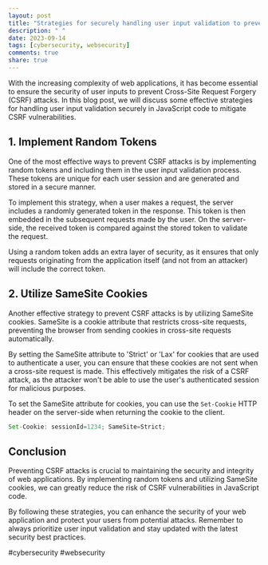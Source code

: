 ```yaml
---
layout: post
title: "Strategies for securely handling user input validation to prevent CSRF attacks in JavaScript code"
description: " "
date: 2023-09-14
tags: [cybersecurity, websecurity]
comments: true
share: true
---
```


With the increasing complexity of web applications, it has become essential to ensure the security of user inputs to prevent Cross-Site Request Forgery (CSRF) attacks. In this blog post, we will discuss some effective strategies for handling user input validation securely in JavaScript code to mitigate CSRF vulnerabilities.

## 1. Implement Random Tokens

One of the most effective ways to prevent CSRF attacks is by implementing random tokens and including them in the user input validation process. These tokens are unique for each user session and are generated and stored in a secure manner.

To implement this strategy, when a user makes a request, the server includes a randomly generated token in the response. This token is then embedded in the subsequent requests made by the user. On the server-side, the received token is compared against the stored token to validate the request.

Using a random token adds an extra layer of security, as it ensures that only requests originating from the application itself (and not from an attacker) will include the correct token.

## 2. Utilize SameSite Cookies

Another effective strategy to prevent CSRF attacks is by utilizing SameSite cookies. SameSite is a cookie attribute that restricts cross-site requests, preventing the browser from sending cookies in cross-site requests automatically.

By setting the SameSite attribute to 'Strict' or 'Lax' for cookies that are used to authenticate a user, you can ensure that these cookies are not sent when a cross-site request is made. This effectively mitigates the risk of a CSRF attack, as the attacker won't be able to use the user's authenticated session for malicious purposes.

To set the SameSite attribute for cookies, you can use the `Set-Cookie` HTTP header on the server-side when returning the cookie to the client.

```javascript
Set-Cookie: sessionId=1234; SameSite=Strict;
```

## Conclusion

Preventing CSRF attacks is crucial to maintaining the security and integrity of web applications. By implementing random tokens and utilizing SameSite cookies, we can greatly reduce the risk of CSRF vulnerabilities in JavaScript code.

By following these strategies, you can enhance the security of your web application and protect your users from potential attacks. Remember to always prioritize user input validation and stay updated with the latest security best practices.

#cybersecurity #websecurity